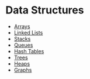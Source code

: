 # Data Structures

* [Arrays](https://github.com/bsphair/computer_science_review/tree/master/review/data_structures/arrays)
* [Linked Lists]()
* [Stacks]()
* [Queues]()
* [Hash Tables]()
* [Trees]()
* [Heaps]()
* [Graphs]()
